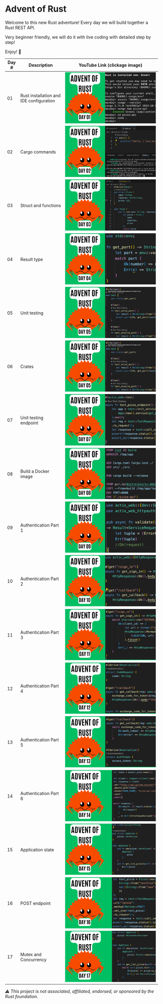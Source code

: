 # Advent of Rust

Welcome to this new Rust adventure!
Every day we will build together a Rust REST API.

Very beginner friendly, we will do it with live coding with detailed step by step!

Enjoy! 🦀


| Day #      | Description  | YouTube Link (clickage image) |
| ----------- | ----------- | ----------- |
| 01      | Rust installation and IDE configuration        | [![maxday live coding](img/day01.png)](https://youtu.be/jEbltUVh7mc?si=l8RdkIgc8a_u00SE)
| 02      | Cargo commands       | [![maxday live coding](img/day02.png)](https://youtu.be/3jbc5JKFHl0?si=x8AgOUE_J7DzO_Sa)
| 03      | Struct and functions  | [![maxday live coding](img/day03.png)](https://youtu.be/YE2EjDQP2sU)
| 04      | Result type  | [![maxday live coding](img/day04.png)](https://youtu.be/A9HdmVN4QUc)
| 05      | Unit testing  | [![maxday live coding](img/day05.png)](https://youtu.be/trigxVMYskA)
| 06      | Crates  | [![maxday live coding](img/day05.png)](https://youtu.be/OMsrDtwmYTg)
| 07      | Unit testing endpoint  | [![maxday live coding](img/day07.png)](https://youtu.be/LS6PAMAl-5U)
| 08      | Build a Docker image  | [![maxday live coding](img/day08.png)](https://youtu.be/HkEb9196Bsc)
| 09      | Authentication Part 1  | [![maxday live coding](img/day09.png)](https://youtu.be/z4JBUuqGFPo)
| 10      | Authentication Part 2  | [![maxday live coding](img/day10.png)](https://youtu.be/wfNXZJCCFbI)
| 11      | Authentication Part 3  | [![maxday live coding](img/day11.png)](https://youtu.be/0D-7ggKae10)
| 12      | Authentication Part 4  | [![maxday live coding](img/day12.png)](https://youtu.be/4D-R_w_FVrU)
| 13      | Authentication Part 5  | [![maxday live coding](img/day13.png)](https://youtu.be/KhHJzN1RZZg)
| 14      | Authentication Part 6  | [![maxday live coding](img/day14.png)](https://youtu.be/wq3QVqCnzgs)
| 15      | Application state  | [![maxday live coding](img/day15.png)](https://youtu.be/aVe2lswaM1U)
| 16      | POST endpoint  | [![maxday live coding](img/day16.png)](https://youtu.be/x-zy0SsEAWA)
| 17      | Mutex and Concurrency  | [![maxday live coding](img/day17.png)](https://youtu.be/p2_I4N_JA6E)


*⚠️ This project is not associated, affiliated, endorsed, or sponsored by the Rust foundation.*

